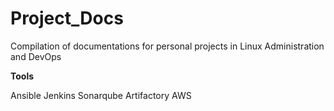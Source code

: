 # Project_Docs
Compilation of documentations for personal projects in Linux Administration and DevOps 

**Tools**

Ansible
Jenkins
Sonarqube
Artifactory
AWS

